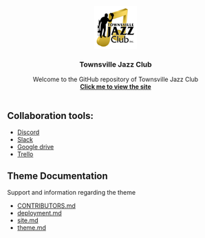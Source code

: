 <br />
<p align="center">
  <a href="https://github.com/cp3402-students/cp3402-2021-team17">
    <img src="G_logo/logo.png" alt="Logo" width="100" height="100">
  </a>

<h3 align="center">Townsville Jazz Club</h3>

  <p align="center">
    Welcome to the GitHub repository of Townsville Jazz Club
    <br /> 
    <a href="https://tsvjazzclub.site/"><strong>Click me to view the site</strong></a>
    <br />
    <br />
</p>

## Collaboration tools:

- [Discord](https://discord.gg/XMKqTSyNhd)
  <br/>
- [Slack](https://app.slack.com/client/T0C3E7EP2/G0VCUFW0M/thread/C0K0UUFN2-1615507197.020300)
  <br/>
- [Google drive](https://docs.google.com/document/d/1Hfi_m2LVXHYK-GZh1MP_wYeHY1dKXG9PmK7ZDUn299U/edit)
  <br/>
- [Trello](https://trello.com/b/ldL0BLoM/team-17-web-dev)
  <br/>

## Theme Documentation

Support and information regarding the theme

* [CONTRIBUTORS.md](https://github.com/cp3402-students/cp3402-2021-team17/blob/master/Contributors.md) 
* [deployment.md](https://github.com/cp3402-students/cp3402-2021-team17/blob/master/deployment.md) 
* [site.md](https://github.com/cp3402-students/cp3402-2021-team17/blob/master/site.md)  
* [theme.md](https://github.com/cp3402-students/cp3402-2021-team17/blob/master/theme.md) 